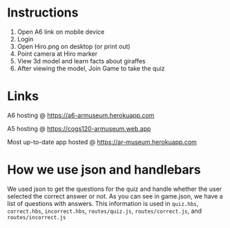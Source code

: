 # Instructions

1. Open A6 link on mobile device
2. Login
3. Open Hiro.png on desktop (or print out)
4. Point camera at Hiro marker
5. View 3d model and learn facts about giraffes
6. After viewing the model, Join Game to take the quiz

# Links

A6 hosting @ https://a6-armuseum.herokuapp.com

A5 hosting @ https://cogs120-armuseum.web.app

Most up-to-date app hosted @ https://ar-museum.herokuapp.com

# How we use json and handlebars
We used json to get the questions for the quiz and handle whether the user selected the correct answer or not. As you can see in game.json, we have a list of questions with answers. This information is used in `quiz.hbs`, `correct.hbs`, `incorrect.hbs`, `routes/quiz.js`, `routes/correct.js`, and `routes/incorrect.js`

